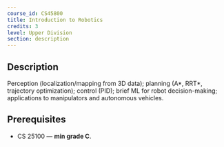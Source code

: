 ```yaml
---
course_id: CS45800
title: Introduction to Robotics
credits: 3
level: Upper Division
section: description
---
```


## Description
Perception (localization/mapping from 3D data); planning (A*, RRT*, trajectory optimization); control (PID); brief ML for robot decision-making; applications to manipulators and autonomous vehicles.

## Prerequisites
- CS 25100 — **min grade C**.
